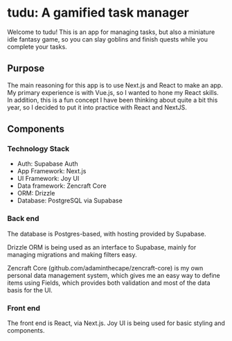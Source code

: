 # tudu: A gamified task manager

Welcome to tudu! This is an app for managing tasks, but also a miniature idle fantasy game, so you can slay goblins and finish quests while you complete your tasks.

## Purpose
The main reasoning for this app is to use Next.js and React to make an app. My primary experience is with Vue.js, so I wanted to hone my React skills. In addition, this is a fun concept I have been thinking about quite a bit this year, so I decided to put it into practice with React and NextJS.

## Components

### Technology Stack

- Auth: Supabase Auth
- App Framework: Next.js
- UI Framework: Joy UI
- Data framework: Zencraft Core
- ORM: Drizzle
- Database: PostgreSQL via Supabase

### Back end
The database is Postgres-based, with hosting provided by Supabase.

Drizzle ORM is being used as an interface to Supabase, mainly for managing migrations and making filters easy.

Zencraft Core (github.com/adaminthecape/zencraft-core) is my own personal data management system, which gives me an easy way to define items using Fields, which provides both validation and most of the data basis for the UI.

### Front end
The front end is React, via Next.js. Joy UI is being used for basic styling and components.